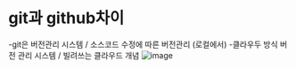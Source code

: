 # git과 github차이

-git은 버전관리 시스템 / 소스코드 수정에 따른 버전관리  (로컬에서)
-클라우두 방식 버전 관리 시스템 / 빌려쓰는 클라우드 개념
![image](https://user-images.githubusercontent.com/85022962/127404601-465f98ac-d73d-4830-845c-b180a290af9f.png)
